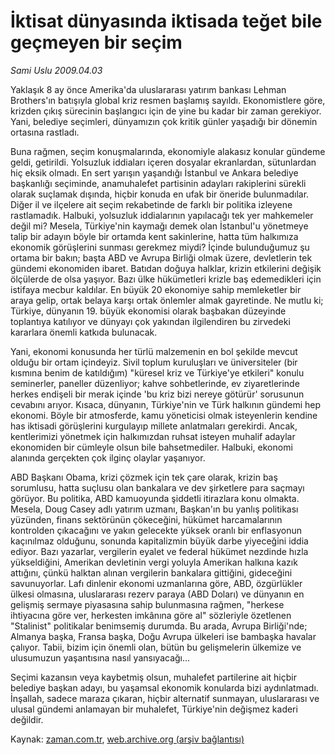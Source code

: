 # İktisat dünyasında iktisada teğet bile geçmeyen bir seçim

*Sami Uslu 2009.04.03*

<tr><td class="metin" colspan="2" style="padding-top: 20px; padding-left: 5px; padding-right: 10px;">Yaklaşık 8 ay önce Amerika'da uluslararası yatırım bankası Lehman Brothers'ın batışıyla global kriz resmen başlamış sayıldı. Ekonomistlere göre, krizden çıkış sürecinin başlangıcı için de yine bu kadar bir zaman gerekiyor. Yani, belediye seçimleri, dünyamızın çok kritik günler yaşadığı bir dönemin ortasına rastladı.</td></tr><tr><td class="metin" colspan="2" style="padding-top: 20px; padding-left: 5px; padding-right: 10px;"><p>Buna rağmen, seçim konuşmalarında, ekonomiyle alakasız konular gündeme geldi, getirildi. Yolsuzluk iddiaları içeren dosyalar ekranlardan, sütunlardan hiç eksik olmadı. En sert yarışın yaşandığı İstanbul ve Ankara belediye başkanlığı seçiminde, anamuhalefet partisinin adayları rakiplerini sürekli olarak suçlamak dışında, hiçbir konuda en ufak bir öneride bulunmadılar. Diğer il ve ilçelere ait seçim rekabetinde de farklı bir politika izleyene rastlamadık. Halbuki, yolsuzluk iddialarının yapılacağı tek yer mahkemeler değil mi? Mesela, Türkiye'nin kaymağı demek olan İstanbul'u yönetmeye talip bir adayın böyle bir ortamda kent sakinlerine, hatta tüm halkımıza ekonomik görüşlerini sunması gerekmez miydi? İçinde bulunduğumuz şu ortama bir bakın; başta ABD ve Avrupa Birliği olmak üzere, devletlerin tek gündemi ekonomiden ibaret. Batıdan doğuya halklar, krizin etkilerini değişik ölçülerde de olsa yaşıyor. Bazı ülke hükümetleri krizle baş edemedikleri için istifaya mecbur kaldılar. En büyük 20 ekonomiye sahip memleketler bir araya gelip, ortak belaya karşı ortak önlemler almak gayretinde. Ne mutlu ki; Türkiye, dünyanın 19. büyük ekonomisi olarak başbakan düzeyinde toplantıya katılıyor ve dünyayı çok yakından ilgilendiren bu zirvedeki kararlara önemli katkıda bulunacak.
<p>Yani, ekonomi konusunda her türlü malzemenin en bol şekilde mevcut olduğu bir ortam içindeyiz. Sivil toplum kuruluşları ve üniversiteler (bir kısmına benim de katıldığım) "küresel kriz ve Türkiye'ye etkileri" konulu seminerler, paneller düzenliyor; kahve sohbetlerinde, ev ziyaretlerinde herkes endişeli bir merak içinde 'bu kriz bizi nereye götürür' sorusunun cevabını arıyor. Kısaca, dünyanın, Türkiye'nin ve Türk halkının gündemi hep ekonomi. Böyle bir atmosferde, kamu yöneticisi olmak isteyenlerin kendine has iktisadi görüşlerini kurgulayıp millete anlatmaları gerekirdi. Ancak, kentlerimizi yönetmek için halkımızdan ruhsat isteyen muhalif adaylar ekonomiden bir cümleyle olsun bile bahsetmediler. Halbuki, ekonomi alanında gerçekten çok ilginç olaylar yaşanıyor.
<p>ABD Başkanı Obama, krizi çözmek için tek çare olarak, krizin baş sorumlusu, hatta suçlusu olan bankalara ve dev şirketlere para saçmayı görüyor. Bu politika, ABD kamuoyunda şiddetli itirazlara konu olmakta. Mesela, Doug Casey adlı yatırım uzmanı, Başkan'ın bu yanlış politikası yüzünden, finans sektörünün çökeceğini, hükümet harcamalarının kontrolden çıkacağını ve yakın gelecekte yüksek oranlı bir enflasyonun kaçınılmaz olduğunu, sonunda kapitalizmin büyük darbe yiyeceğini iddia ediyor. Bazı yazarlar, vergilerin eyalet ve federal hükümet nezdinde hızla yükseldiğini, Amerikan devletinin vergi yoluyla Amerikan halkına kazık attığını, çünkü halktan alınan vergilerin bankalara gittiğini, gideceğini savunuyorlar. Lafı dinlenir ekonomi uzmanlarına göre, ABD, özgürlükler ülkesi olmasına, uluslararası rezerv paraya (ABD Doları) ve dünyanın en gelişmiş sermaye piyasasına sahip bulunmasına rağmen, "herkese ihtiyacına göre ver, herkesten imkânına göre al" sözleriyle özetlenen "Stalinist" politikalar benimsemiş durumda. Bu arada, Avrupa Birliği'nde; Almanya başka, Fransa başka, Doğu Avrupa ülkeleri ise bambaşka havalar çalıyor. Tabii, bizim için önemli olan, bütün bu gelişmelerin ülkemize ve ulusumuzun yaşantısına nasıl yansıyacağı...
<p>Seçimi kazansın veya kaybetmiş olsun, muhalefet partilerine ait hiçbir belediye başkan adayı, bu yaşamsal ekonomik konularda bizi aydınlatmadı. İnşallah, sadece maraza çıkaran, hiçbir alternatif sunmayan, uluslararası ve ulusal gündemi anlamayan bir muhalefet, Türkiye'nin değişmez kaderi değildir.<br/></p></p></p></p></td></tr>

Kaynak: [zaman.com.tr](http://zaman.com.tr/yazar.do?yazino=833149), [web.archive.org (arşiv bağlantısı)](http://web.archive.org/web/20090414092422/http://www.zaman.com.tr:80/yazar.do?yazino=833149)
